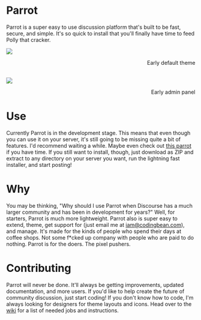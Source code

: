 Parrot
======

Parrot is a super easy to use discussion platform that's built to be fast, secure, and simple. It's so quick to install that you'll finally have time to feed Polly that cracker.

![](http://codingbean.com/uploads/parrot-default-3.png)
<div align="right">Early default theme</div>

<br/>

![](http://codingbean.com/uploads/parrot-admin-3.png)
<div align="right">Early admin panel</div>

Use
===

Currently Parrot is in the development stage. This means that even though you can use it on your server, it's still going to be missing quite a bit of features. I'd recommend waiting a while. Maybe even check out [this parrot](http://bit.ly/1jnMQ6S) if you have time. If you still want to install, though, just download as ZIP and extract to any directory on your server you want, run the lightning fast installer, and start posting!

Why
===

You may be thinking, "Why should I use Parrot when Discourse has a much larger community and has been in development for years?" Well, for starters, Parrot is much more lightweight. Parrot also is super easy to extend, theme, get support for (just email me at iam@codingbean.com), and manage. It's made for the kinds of people who spend their days at coffee shops. Not some f*cked up company with people who are paid to do nothing. Parrot is for the doers. The pixel pushers.

Contributing
=========

Parrot will never be done. It'll always be getting improvements, updated documentation, and more users. If you'd like to help create the future of community discussion, just start coding! If you don't know how to code, I'm always looking for designers for theme layouts and icons. Head over to the [wiki](http://github.com/Codingbean/Parrot/wiki/Contribute) for a list of needed jobs and instructions.
